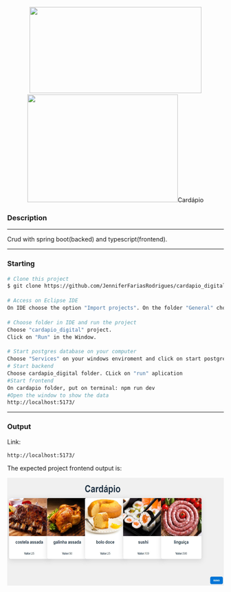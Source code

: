  <p align="center">
 <img src="https://encrypted-tbn0.gstatic.com/images?q=tbn:ANd9GcTynGNI5-C7YGr5Wx5owPqTBG7xL2fv_Zh3bQ&s.jpeg" height="200" width="400">  
 <img src="https://hermes.dio.me/articles/cover/fb641ee6-0898-4a1d-8f6a-b7816e787c22.png" height="250" width="350 </p>
 <h1 align="center">Cardápio</h1>
<p align="center">
</p>


### Description 
---
Crud with spring boot(backed) and typescript(frontend).

---

### Starting
```bash
# Clone this project
$ git clone https://github.com/JenniferFariasRodrigues/cardapio_digital.git

# Access on Eclipse IDE
On IDE choose the option "Import projects". On the folder "General" choose "Existing Projects into workspace" and choose  cardapio_digital tricky-trails-obby folder.

# Choose folder in IDE and run the project
Choose "cardapio_digital" project.
Click on "Run" in the Window.

# Start postgres database on your computer
Choose "Services" on your windows enviroment and click on start postgres sql
# Start backend
Choose cardapio_digital folder. CLick on "run" aplication
#Start frontend
On cardapio folder, put on terminal: npm run dev
#Open the window to show the data
http://localhost:5173/


```

---
### Output

Link:
```
http://localhost:5173/
```



 The expected project frontend output is:
<p align="center">
 <img src="pic_cardapio.jpeg" height="250" width="550"> 
</p>


